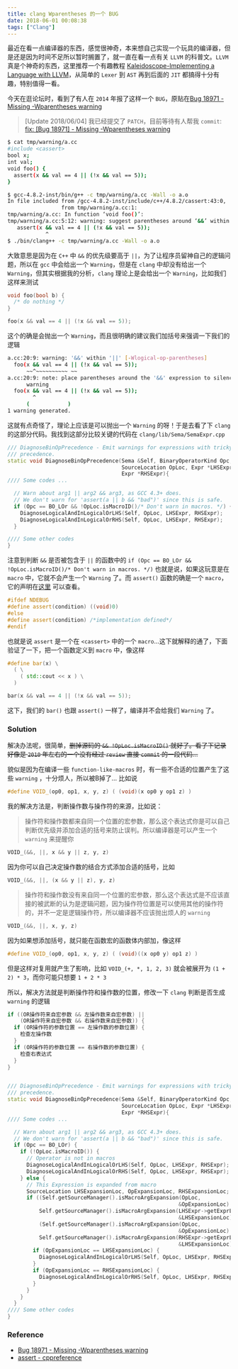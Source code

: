 ```yaml
---
title: clang Wparentheses 的一个 BUG
date: 2018-06-01 00:08:38
tags: ["Clang"]
---
```


最近在看一点编译器的东西，感觉很神奇，本来想自己实现一个玩具的编译器，但是还是因为时间不足所以暂时搁置了，就一直在看一点有关 `LLVM` 的科普文。`LLVM` 真是个神奇的东西，这里推荐一个有趣教程 [Kaleidoscope-Implementing a Language with LLVM](http://llvm.org/docs/tutorial/index.html)，从简单的 `Lexer` 到 `AST` 再到后面的 `JIT` 都搞得十分有趣，特别值得一看。

今天在逛论坛时，看到了有人在 `2014` 年报了这样一个 `BUG`，原贴在[Bug 18971 - Missing -Wparentheses warning](https://bugs.llvm.org/show_bug.cgi?id=18971)

> [Update 2018/06/04] 我已经提交了 `PATCH`，目前等待有人帮我 `commit`: [fix: \[Bug 18971\] - Missing -Wparentheses warning](https://reviews.llvm.org/D47687)

```bash
$ cat tmp/warning/a.cc
#include <cassert>
bool x;
int val;
void foo() {
  assert(x && val == 4 || (!x && val == 5));
}

$ gcc-4.8.2-inst/bin/g++ -c tmp/warning/a.cc -Wall -o a.o
In file included from /gcc-4.8.2-inst/include/c++/4.8.2/cassert:43:0,
                 from tmp/warning/a.cc:1:
tmp/warning/a.cc: In function ‘void foo()’:
tmp/warning/a.cc:5:12: warning: suggest parentheses around ‘&&’ within ‘||’ [-Wparentheses]
   assert(x && val == 4 || (!x && val == 5));
            ^
$ ./bin/clang++ -c tmp/warning/a.cc -Wall -o a.o
```

大致意思是因为在 `C++` 中 `&&` 的优先级要高于 `||`，为了让程序员留神自己的逻辑问题，所以在 `gcc` 中会给出一个 `Warning`，但是在 `clang` 中却没有给出一个 `Warning`，但其实根据我的分析，`clang` 理论上是会给出一个 `Warning`，比如我们这样来测试

```cpp
void foo(bool b) {
  /* do nothing */
}

foo(x && val == 4 || (!x && val == 5));
```

这个的确是会抛出一个 `Warning`，而且很明确的建议我们加括号来强调一下我们的逻辑

```bash
a.cc:20:9: warning: '&&' within '||' [-Wlogical-op-parentheses]
  foo(x && val == 4 || (!x && val == 5));
      ~~^~~~~~~~~~~ ~~
a.cc:20:9: note: place parentheses around the '&&' expression to silence this
      warning
  foo(x && val == 4 || (!x && val == 5));
        ^
      (            )
1 warning generated.
```

这就有点奇怪了，理论上应该是可以抛出一个 `Warning` 的呀！于是去看了下 `clang` 的这部分代码。我找到这部分比较关键的代码在 `clang/lib/Sema/SemaExpr.cpp`

```cpp
/// DiagnoseBinOpPrecedence - Emit warnings for expressions with tricky
/// precedence.
static void DiagnoseBinOpPrecedence(Sema &Self, BinaryOperatorKind Opc,
                                    SourceLocation OpLoc, Expr *LHSExpr,
                                    Expr *RHSExpr){
//// Some codes ...

  // Warn about arg1 || arg2 && arg3, as GCC 4.3+ does.
  // We don't warn for 'assert(a || b && "bad")' since this is safe.
  if (Opc == BO_LOr && !OpLoc.isMacroID()/* Don't warn in macros. */) {
    DiagnoseLogicalAndInLogicalOrLHS(Self, OpLoc, LHSExpr, RHSExpr);
    DiagnoseLogicalAndInLogicalOrRHS(Self, OpLoc, LHSExpr, RHSExpr);
  }

//// Some other codes
}
```

注意到判断 `&&` 是否被包含于 `||` 的函数中的 `if (Opc == BO_LOr && !OpLoc.isMacroID()/* Don't warn in macros. */)` 也就是说，如果这玩意是在 `macro` 中，它就不会产生一个 `Warning` 了。而 `assert()` 函数的确是一个 `macro`，它的声明在[这里](http://en.cppreference.com/w/cpp/error/assert) 可以查看。

```cpp
#ifdef NDEBUG
#define assert(condition) ((void)0)
#else
#define assert(condition) /*implementation defined*/
#endif
```

也就是说 `assert` 是一个在 `<cassert>` 中的一个 `macro`...这下就解释的通了，下面验证了一下，把一个函数定义到 `macro` 中，像这样

```cpp
#define bar(x) \
  ( \
    ( std::cout << x ) \
  )

bar(x && val == 4 || (!x && val == 5));
```

这下，我们的 `bar()` 也跟 `assert()` 一样了，编译并不会给我们 `Warning` 了。

### Solution

解决办法呢，很简单，~~删掉源码的 `&& !OpLoc.isMacroID()` 就好了。看了下记录好像是 `2010` 年左右的一个没有经过 `review` 直接 `commit` 的一段代码...~~

貌似是因为在编译一些 `function-like-macros` 时，有一些不合适的位置产生了这些 `warning` ，十分烦人，所以被B掉了... 比如说

```cpp
#define VOID_(op0, op1, x, y, z) ( (void)(x op0 y op1 z) )
```

我的解决方法是，判断操作数与操作符的来源，比如说：

> 操作符和操作数都来自同一个位置的宏参数，那么这个表达式你是可以自己判断优先级并添加合适的括号来防止误判。所以编译器是可以产生一个 `warning` 来提醒你

```cpp
VOID_(&&, ||, x && y || z, y, z)
```

因为你可以自己决定操作数的结合方式添加合适的括号，比如

```cpp
VOID_(&&, ||, (x && y || z), y, z)
```

> 操作符和操作数没有来自同一个位置的宏参数，那么这个表达式是不应该直接的被武断的认为是逻辑问题，因为操作符位置是可以使用其他的操作符的，并不一定是逻辑操作符，所以编译器不应该抛出烦人的 `warning`

```cpp
VOID_(&&, ||, x, y, z)
```

因为如果想添加括号，就只能在函数宏的函数体内部加，像这样

```cpp
#define VOID_(op0, op1, x, y, z) ( (void)((x op0 y) op1 z) )
```

但是这样对复用就产生了影响，比如 `VOID_(+, *, 1, 2, 3)` 就会被展开为 `(1 + 2) * 3`，而你可能只想要 `1 + 2 * 3`

所以，解决方法就是判断操作符和操作数的位置，修改一下 `clang` 判断是否生成 `warning` 的逻辑

```cpp
if ((OR操作符来自宏参数 && 左操作数来自宏参数) || 
    (OR操作符来自宏参数 && 右操作数来自宏参数)) {
  if (OR操作符的参数位置 == 左操作数的参数位置) {
    检查左操作数
  }
  if (OR操作符的参数位置 == 右操作数的参数位置) {
    检查右表达式
  }
}
```

```cpp

/// DiagnoseBinOpPrecedence - Emit warnings for expressions with tricky
/// precedence.
static void DiagnoseBinOpPrecedence(Sema &Self, BinaryOperatorKind Opc,
                                    SourceLocation OpLoc, Expr *LHSExpr,
                                    Expr *RHSExpr){
//// Some codes ...

  // Warn about arg1 || arg2 && arg3, as GCC 4.3+ does.
  // We don't warn for 'assert(a || b && "bad")' since this is safe.
  if (Opc == BO_LOr) {
    if (!OpLoc.isMacroID()) {
      // Operator is not in macros
      DiagnoseLogicalAndInLogicalOrLHS(Self, OpLoc, LHSExpr, RHSExpr);
      DiagnoseLogicalAndInLogicalOrRHS(Self, OpLoc, LHSExpr, RHSExpr);
    } else {
      // This Expression is expanded from macro
      SourceLocation LHSExpansionLoc, OpExpansionLoc, RHSExpansionLoc;
      if ((Self.getSourceManager().isMacroArgExpansion(OpLoc, 
                                                      &OpExpansionLoc) &&
          Self.getSourceManager().isMacroArgExpansion(LHSExpr->getExprLoc(),
                                                      &LHSExpansionLoc)) ||
          (Self.getSourceManager().isMacroArgExpansion(OpLoc, 
                                                      &OpExpansionLoc) &&
          Self.getSourceManager().isMacroArgExpansion(RHSExpr->getExprLoc(),
                                                      &LHSExpansionLoc))) {
        if (OpExpansionLoc == LHSExpansionLoc) {
          DiagnoseLogicalAndInLogicalOrLHS(Self, OpLoc, LHSExpr, RHSExpr);  
        }
        if (OpExpansionLoc == RHSExpansionLoc) {
          DiagnoseLogicalAndInLogicalOrRHS(Self, OpLoc, LHSExpr, RHSExpr);
        }
      }
    }
  }
//// Some other codes
}
```

### Reference

* [Bug 18971 - Missing -Wparentheses warning](https://bugs.llvm.org/show_bug.cgi?id=18971)
* [assert - cppreference](http://en.cppreference.com/w/cpp/error/assert)

